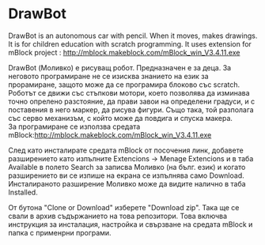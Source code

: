 # DrawBot

DrawBot is an autonomous car with pencil. When it moves, makes drawings. It is for children education with scratch programming.
It uses extension for mBlock project : http://mblock.makeblock.com/mBlock_win_V3.4.11.exe

DrawBot (Моливко) e рисуващ робот. Предназначен е за деца. За неговото програмиране не се изисква знанието на език за прорамиране, защото може да се програмира блоково със scratch. Роботът се движи със стъпкови мотори, което позволява да изминава точно опрелено разстояние, да прави завои на определени градуси, и с поставения в него маркер, да рисува фигури. Също така, той разполага със серво механизъм, с който може да повдига и спуска макера.  
За програмиране се използва средата  mBlock:http://mblock.makeblock.com/mBlock_win_V3.4.11.exe

След като инсталирате средата mBlock от посочения линк, добавете разширението като изпълните Extencions -> Menage Extencions и в таба Available  в полето Search за записва Моливко (на бълг. език) и когато разширението ви се изпише на екрана се изпълнява само Download. Инсталираното разширение Моливко може да видите налично в таба Installed.

От бутона "Clone or Download" изберете "Download zip". Така ще се свали в архив съдържанието на това репозитори.
Това включва инструкция за инсталация, настройка и свързване на средата mBlock и папка с применрни програми.

